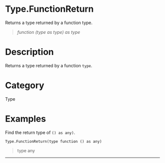﻿# Type.FunctionReturn
Returns a type returned by a function type.
> _function (type as type) as type_
# Description 
Returns a type returned by a function <code>type</code>.
# Category 
Type
# Examples 
Find the return type of <code>() as any)</code>.
```
Type.FunctionReturn(type function () as any)
```
> type any
***
